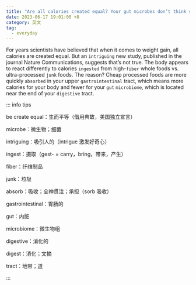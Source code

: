 ```yaml
---
title: "Are all calories created equal? Your gut microbes don’t think so."
date: 2023-06-17 19:01:00 +8
category: 英文
tag:
  - everyday
---
```


For years scientists have believed that when it comes to weight gain, all calories are created equal. But an `intriguing` new study, published in the journal Nature Communications, suggests that’s not true. The body appears to react differently to calories `ingested` from high-`fiber` whole foods vs. ultra-processed `junk` foods. The reason? Cheap processed foods are more quickly `absorbed` in your upper `gastrointestinal` tract, which means more calories for your body and fewer for your `gut` `microbiome`, which is located near the end of your `digestive` tract.

::: info tips

be create equal：生而平等（借用典故，美国独立宣言）

microbe：微生物；细菌

intriguing：吸引人的（intrigue 激发好奇心）

ingest：摄取（gest- = carry，bring，带来，产生）

fiber：纤维制品

junk：垃圾

absorb：吸收；全神贯注；承担（sorb 吸收）

gastrointestinal：胃肠的

gut：内脏

microbiome：微生物组

digestive：消化的

digest：消化；文摘

tract：地带；道

:::
